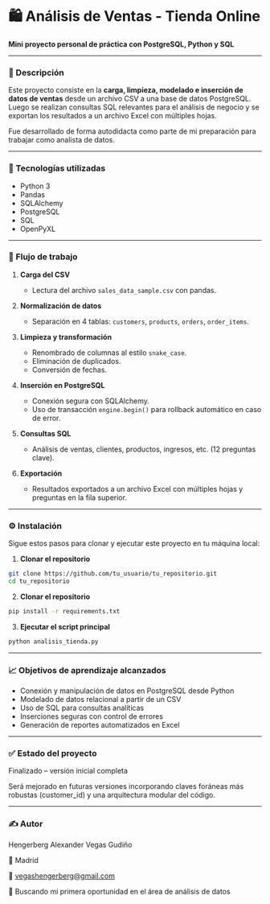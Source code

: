 # 🛍️ Análisis de Ventas - Tienda Online  
**Mini proyecto personal de práctica con PostgreSQL, Python y SQL**

---

### 📌 Descripción

Este proyecto consiste en la **carga, limpieza, modelado e inserción de datos de ventas** desde un archivo CSV a una base de datos PostgreSQL. Luego se realizan consultas SQL relevantes para el análisis de negocio y se exportan los resultados a un archivo Excel con múltiples hojas.

Fue desarrollado de forma autodidacta como parte de mi preparación para trabajar como analista de datos.

---

### 🧰 Tecnologías utilizadas

- Python 3
- Pandas
- SQLAlchemy
- PostgreSQL
- SQL
- OpenPyXL

---

### 🔄 Flujo de trabajo

1. **Carga del CSV**
   - Lectura del archivo `sales_data_sample.csv` con pandas.

2. **Normalización de datos**
   - Separación en 4 tablas: `customers`, `products`, `orders`, `order_items`.

3. **Limpieza y transformación**
   - Renombrado de columnas al estilo `snake_case`.
   - Eliminación de duplicados.
   - Conversión de fechas.

4. **Inserción en PostgreSQL**
   - Conexión segura con SQLAlchemy.
   - Uso de transacción `engine.begin()` para rollback automático en caso de error.

5. **Consultas SQL**
   - Análisis de ventas, clientes, productos, ingresos, etc. (12 preguntas clave).

6. **Exportación**
   - Resultados exportados a un archivo Excel con múltiples hojas y preguntas en la fila superior.

---

### ⚙️ Instalación

Sigue estos pasos para clonar y ejecutar este proyecto en tu máquina local:

1. **Clonar el repositorio**
```bash
git clone https://github.com/tu_usuario/tu_repositorio.git
cd tu_repositorio
```

2. **Clonar el repositorio**
```bash
pip install -r requirements.txt
```
3. **Ejecutar el script principal**
```bash
python analisis_tienda.py
```
---
### 📈 Objetivos de aprendizaje alcanzados

- Conexión y manipulación de datos en PostgreSQL desde Python
- Modelado de datos relacional a partir de un CSV
- Uso de SQL para consultas analíticas
- Inserciones seguras con control de errores
- Generación de reportes automatizados en Excel

- ---
### ✅ Estado del proyecto
Finalizado – versión inicial completa

Será mejorado en futuras versiones incorporando claves foráneas más robustas (customer_id) y una arquitectura modular del código.

---
### ✍️ Autor
Hengerberg Alexander Vegas Gudiño

📍 Madrid

📧 vegashengerberg@gmail.com

🔗 Buscando mi primera oportunidad en el área de análisis de datos
